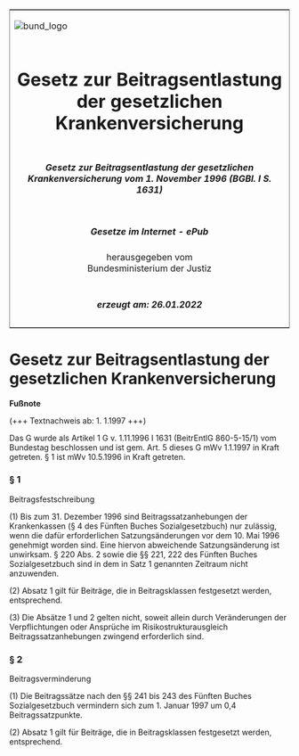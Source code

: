 <span id="DECKBLATT.html"></span>

<table border="0" frame="border" width="100%">

<tr valign="top">

<td align="left">

![bund\_logo](BfJ_2021_Web_de_de.gif)

</td>

<td align="right">

 

</td>

</tr>

<tr align="center" valign="middle">

<td colspan="2">

# Gesetz zur Beitragsentlastung der gesetzlichen Krankenversicherung

</td>

</tr>

<tr align="center" valign="middle">

<td colspan="2">

##### Gesetz zur Beitragsentlastung der gesetzlichen Krankenversicherung vom 1. November 1996 (BGBl. I S. 1631)

</td>

</tr>

<tr align="center" valign="middle">

<td colspan="2">

  
  

##### Gesetze im Internet - ePub  
  
herausgegeben vom  
Bundesministerium der Justiz

</td>

</tr>

<tr align="center" valign="bottom">

<td colspan="2">

  
  

##### erzeugt am: 26.01.2022

</td>

</tr>

</table>

<span id="BJNR163110996.html"></span>

# Gesetz zur Beitragsentlastung der gesetzlichen Krankenversicherung

<div>

  
**Fußnote**

<div class="jnhtml">

<div>

<div class="jurAbsatz">

(+++ Textnachweis ab: 1. 1.1997 +++)

</div>

<div class="jurAbsatz">

  
Das G wurde als Artikel 1 G v. 1.11.1996 I 1631 (BeitrEntlG 860-5-15/1)
vom Bundestag beschlossen und ist gem. Art. 5 dieses G mWv 1.1.1997 in
Kraft getreten. § 1 ist mWv 10.5.1996 in Kraft getreten.

</div>

</div>

</div>

</div>

<span id="BJNR163110996BJNE000100310.html"></span>

### § 1  
Beitragsfestschreibung

<div>

<div class="jnhtml">

<div>

<div class="jurAbsatz">

(1) Bis zum 31. Dezember 1996 sind Beitragssatzanhebungen der
Krankenkassen (§ 4 des Fünften Buches Sozialgesetzbuch) nur zulässig,
wenn die dafür erforderlichen Satzungsänderungen vor dem 10. Mai 1996
genehmigt worden sind. Eine hiervon abweichende Satzungsänderung ist
unwirksam. § 220 Abs. 2 sowie die §§ 221, 222 des Fünften Buches
Sozialgesetzbuch sind in dem in Satz 1 genannten Zeitraum nicht
anzuwenden.

</div>

<div class="jurAbsatz">

(2) Absatz 1 gilt für Beiträge, die in Beitragsklassen festgesetzt
werden, entsprechend.

</div>

<div class="jurAbsatz">

(3) Die Absätze 1 und 2 gelten nicht, soweit allein durch Veränderungen
der Verpflichtungen oder Ansprüche im Risikostrukturausgleich
Beitragssatzanhebungen zwingend erforderlich sind.

</div>

</div>

</div>

</div>

<span id="BJNR163110996BJNE000200310.html"></span>

### § 2  
Beitragsverminderung

<div>

<div class="jnhtml">

<div>

<div class="jurAbsatz">

(1) Die Beitragssätze nach den §§ 241 bis 243 des Fünften Buches
Sozialgesetzbuch vermindern sich zum 1. Januar 1997 um 0,4
Beitragssatzpunkte.

</div>

<div class="jurAbsatz">

(2) Absatz 1 gilt für Beiträge, die in Beitragsklassen festgesetzt
werden, entsprechend.

</div>

</div>

</div>

</div>
